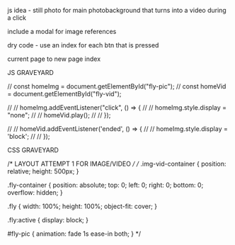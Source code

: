 js idea - still photo for main photobackground that turns into a video during a click 

include a modal for image references 


dry code - use an index for each btn that is pressed 

current page to new page index 



JS GRAVEYARD

// const homeImg = document.getElementById("fly-pic");
// const homeVid = document.getElementById("fly-vid");

// // homeImg.addEventListener("click", () => {
// //     homeImg.style.display = "none";
// //     homeVid.play();
// // });

// // homeVid.addEventListener('ended', () => {
// //     homeImg.style.display = 'block';
// // });


CSS GRAVEYARD

/* LAYOUT ATTEMPT 1 FOR IMAGE/VIDEO */
/* .img-vid-container {
    position: relative;
    height: 500px;
}

.fly-container {
    position: absolute;
    top: 0;
    left: 0;
    right: 0;
    bottom: 0;
    overflow: hidden;
}

.fly {
    width: 100%;
    height: 100%;
    object-fit: cover;
}
  
.fly:active {
    display: block;
}

#fly-pic {
    animation: fade 1s ease-in both;
} */

